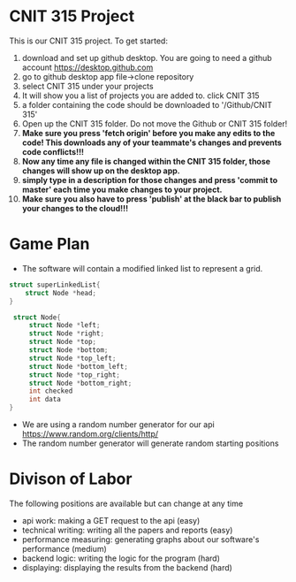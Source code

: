 # CNIT 315 Project
This is our CNIT 315 project. To get started:
1. download and set up github desktop. You are going to need a github account https://desktop.github.com
2. go to github desktop app file->clone repository
3. select CNIT 315 under your projects
4. It will show you a list of projects you are added to. click CNIT 315
5. a folder containing the code should be downloaded to '<some folder>/Github/CNIT 315'
6. Open up the CNIT 315 folder. Do not move the Github or CNIT 315 folder!
7.  **Make sure you press 'fetch origin' before you make any edits to the code! This downloads any of your teammate's changes and prevents code conflicts!!!**
8. **Now any time any file is changed within the CNIT 315 folder, those changes will show up on the desktop app.**
9. **simply type in a description for those changes and press 'commit to master' each time you make changes to your project.**
10. **Make sure you also have to press 'publish' at the black bar to publish your changes to the cloud!!!**

# Game Plan
* The software will contain a modified linked list to represent a grid. 
```c
struct superLinkedList{
    struct Node *head;
} 

 struct Node{
     struct Node *left;
     struct Node *right;
     struct Node *top;
     struct Node *bottom;
     struct Node *top_left;
     struct Node *bottom_left;
     struct Node *top_right;
     struct Node *bottom_right;
     int checked
     int data
} 
```
* We are using a random number generator for our api https://www.random.org/clients/http/
* The random number generator will generate random starting positions
# Divison of Labor
The following positions are available but can change at any time
* api work: making a GET request to the api (easy)
* technical writing: writing all the papers and reports (easy)
* performance measuring: generating graphs about our software's performance (medium)
* backend logic: writing the logic for the program (hard)
* displaying: displaying the results from the backend (hard)